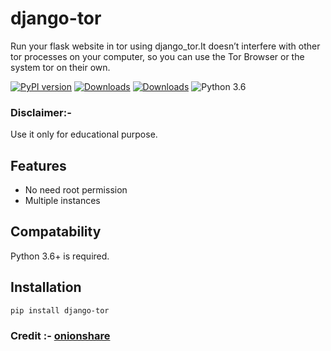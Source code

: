 # django-tor

Run your flask website in tor using django_tor.It doesn’t interfere with other tor processes on your computer, so you can use the Tor Browser or the system tor on their own.

 [![PyPI version](https://badge.fury.io/py/django-tor.svg)](https://badge.fury.io/py/django-tor)
 [![Downloads](https://pepy.tech/badge/django-tor/month)](https://pepy.tech/project/django-tor)
 [![Downloads](https://static.pepy.tech/personalized-badge/django-tor?period=total&units=international_system&left_color=green&right_color=blue&left_text=Total%20Downloads)](https://pepy.tech/project/django-tor)
 ![Python 3.6](https://img.shields.io/badge/python-3.6-yellow.svg)


### Disclaimer:-
Use it only for educational purpose.

## Features
- No need root permission
- Multiple instances

## Compatability
Python 3.6+ is required.

## Installation

```bash
pip install django-tor
```

### Credit :- [onionshare](https://github.com/onionshare/onionshare)